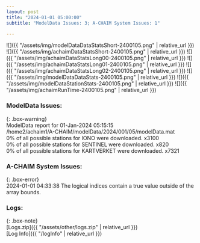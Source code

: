 ```yaml
---
layout: post
title: "2024-01-01 05:00:00"
subtitle: "ModelData Issues: 3; A-CHAIM System Issues: 1"

---
```


![]({{ "/assets/img/modelDataDataStatsShort-2400105.png" | relative_url }})
![]({{ "/assets/img/achaimDataStatsShort-2400105.png" | relative_url }})
![]({{ "/assets/img/achaimDataStatsLong00-2400105.png" | relative_url }})
![]({{ "/assets/img/achaimDataStatsLong01-2400105.png" | relative_url }})
![]({{ "/assets/img/achaimDataStatsLong02-2400105.png" | relative_url }})
![]({{ "/assets/img/modelDataDataStats-2400105.png" | relative_url }})
![]({{ "/assets/img/modelDataStationStats-2400105.png" | relative_url }})
![]({{ "/assets/img/achaimRunTime-2400105.png" | relative_url }})


### ModelData Issues:  
  
{: .box-warning}  
 ModelData report for 01-Jan-2024 05:15:15   
 /home2/achaim1/A-CHAIM/modelData/2024/001/05/modelData.mat   
 0% of all possible stations for IONO were downloaded. x3100   
 0% of all possible stations for SENTINEL were downloaded. x820   
 0% of all possible stations for KARTVERKET were downloaded. x7321   
  
### A-CHAIM System Issues:  
  
{: .box-error}  
2024-01-01 04:33:38 The logical indices contain a true value outside of the array bounds.  

### Logs:  
  
{: .box-note}  
[Logs.zip]({{ "/assets/other/logs.zip" | relative_url }})  
[Log Info]({{ "/logInfo" | relative_url }})  
